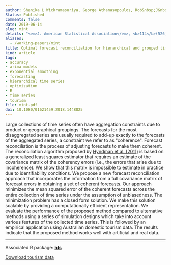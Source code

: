```yaml
---
author: Shanika L Wickramasuriya, George Athanasopoulos, Rob&nbsp;J&nbsp;Hyndman
Status: Published
comments: false
date: 2019-06-14
slug: mint
details: "<em>J. American Statistical Association</em>, <b>114</b>(526), 804-819"
aliases:
  - /working-papers/mint
title: Optimal forecast reconciliation for hierarchical and grouped time series through trace minimization
kind: article
tags:
- accuracy
- arima models
- exponential smoothing
- forecasting
- hierarchical time series
- optimization
- R
- time series
- tourism
file: mint.pdf
doi: 10.1080/01621459.2018.1448825
---
```



Large collections of time series often have aggregation constraints due to product or geographical groupings. The forecasts for the most disaggregated series are usually required to add-up exactly to the forecasts of the aggregated series, a constraint we refer to as "coherence". Forecast reconciliation is the process of adjusting forecasts to make them coherent. The reconciliation algorithm proposed by [Hyndman et al. (2011)](/publications/hierarchical/) is based on a generalized least squares estimator that requires an estimate of the covariance matrix of the coherency errors (i.e., the errors that arise due to incoherence). We show that this matrix is impossible to estimate in practice due to identifiability conditions. We propose a new forecast reconciliation approach that incorporates the information from a full covariance matrix of forecast errors in obtaining a set of coherent forecasts. Our approach minimizes the mean squared error of the coherent forecasts across the entire collection of time series under the assumption of unbiasedness. The minimization problem has a closed form solution. We make this solution scalable by providing a computationally efficient representation. We evaluate the performance of the proposed method compared to alternative methods using a series of simulation designs which take into account various features of the collected time series. This is followed by an empirical application using Australian domestic tourism data. The results indicate that the proposed method works well with artificial and real data.

---

Associated R package: **[hts](http://pkg.earo.me/hts/)**

[Download tourism data](/data/TourismData_v3.csv)
